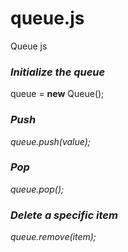 # queue.js
Queue js

<h3><i>Initialize the queue</i></h3>
<p>queue = <b>new</b> Queue();</p>

<h3><i>Push<i/></h3>
<p>queue.push(value);</p>

<h3><i>Pop<i/></h3>
<p>queue.pop();</p>

<h3><i>Delete a specific item<i/></h3>
<p>queue.remove(item);</p>
